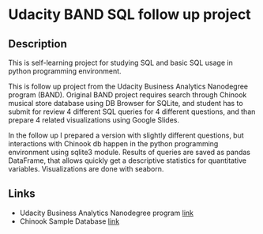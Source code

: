 # Udacity BAND SQL follow up project

## Description

This is self-learning project for studying SQL and basic SQL usage in python programming environment.

This is follow up project from the Udacity Business Analytics Nanodegree program (BAND). Original BAND project requires search through Chinook musical store database using DB Browser for SQLite, and student has to submit for review 4 different SQL queries for 4 different questions, and than prepare 4 related visualizations using Google Slides.

In the follow up I prepared a version with slightly different questions, but interactions with Chinook db happen in the python programming environment using sqlite3 module. Results of queries are saved as pandas DataFrame, that allows quickly get a descriptive statistics for quantitative variables. Visualizations are done with seaborn.


## Links

* Udacity Business Analytics Nanodegree program [link](https://www.udacity.com/course/business-analytics-nanodegree--nd098)
* Chinook Sample Database [link](https://github.com/lerocha/chinook-database)

